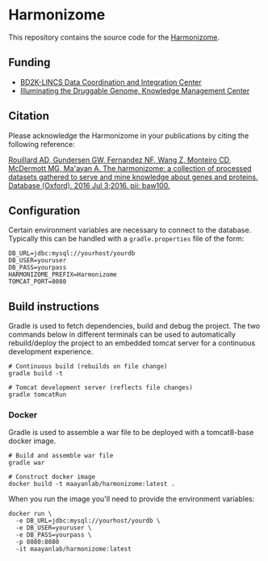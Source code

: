 # Harmonizome

This repository contains the source code for the [Harmonizome](https://amp.pharm.mssm.edu/Harmonizome/).

## Funding

- [BD2K-LINCS Data Coordination and Integration Center](http://lincs-dcic.org/)
- [Illuminating the Druggable Genome, Knowledge Management Center](https://commonfund.nih.gov/idg/overview)

## Citation

Please acknowledge the Harmonizome in your publications by citing the following reference:

[Rouillard AD, Gundersen GW, Fernandez NF, Wang Z, Monteiro CD, McDermott MG, Ma'ayan A. The harmonizome: a collection of processed datasets gathered to serve and mine knowledge about genes and proteins. Database (Oxford). 2016 Jul 3;2016. pii: baw100.](http://database.oxfordjournals.org/content/2016/baw100.short)

## Configuration
Certain environment variables are necessary to connect to the database. Typically this can be handled with a `gradle.properties` file of the form:
```
DB_URL=jdbc:mysql://yourhost/yourdb
DB_USER=youruser
DB_PASS=yourpass
HARMONIZOME_PREFIX=Harmonizome
TOMCAT_PORT=8080
```

## Build instructions
Gradle is used to fetch dependencies, build and debug the project. The two commands below in different terminals can be used to automatically rebuild/deploy the project to an embedded tomcat server for a continuous development experience.
```
# Continuous build (rebuilds on file change)
gradle build -t

# Tomcat development server (reflects file changes)
gradle tomcatRun
```

### Docker
Gradle is used to assemble a war file to be deployed with a tomcat8-base docker image.
```
# Build and assemble war file
gradle war

# Construct docker image
docker build -t maayanlab/harmonizome:latest .
```

When you run the image you'll need to provide the environment variables:
```
docker run \
  -e DB_URL=jdbc:mysql://yourhost/yourdb \
  -e DB_USER=youruser \
  -e DB_PASS=yourpass \
  -p 8080:8080
  -it maayanlab/harmonizome:latest
```

